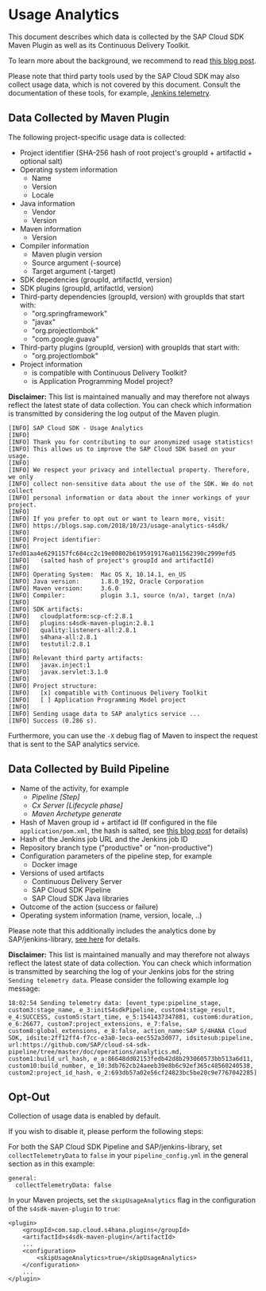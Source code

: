 # Usage Analytics

This document describes which data is collected by the SAP Cloud SDK Maven Plugin as well as its Continuous Delivery Toolkit.

To learn more about the background, we recommend to read [this blog post](https://blogs.sap.com/2018/10/23/usage-analytics-s4sdk/).

Please note that third party tools used by the SAP Cloud SDK may also collect usage data, which is not covered by this document.
Consult the documentation of these tools, for example, [Jenkins telemetry](https://jenkins.io/blog/2018/10/09/telemetry/).

## Data Collected by Maven Plugin

The following project-specific usage data is collected:
  - Project identifier (SHA-256 hash of root project's groupId + artifactId + optional salt)
  - Operating system information
    - Name
    - Version
    - Locale
  - Java information
    - Vendor
    - Version
  - Maven information
    - Version
  - Compiler information
      - Maven plugin version
      - Source argument (-source)
      - Target argument (-target)
  - SDK depedencies (groupId, artifactId, version)
  - SDK plugins (groupId, artifactId, version)
  - Third-party dependencies (groupId, version) with groupIds that start with: 
    - "org.springframework"
    - "javax"
    - "org.projectlombok"
    - "com.google.guava"
  - Third-party plugins (groupId, version) with groupIds that start with:
    - "org.projectlombok"
  - Project information
    - is compatible with Continuous Delivery Toolkit?
    - is Application Programming Model project?

**Disclaimer:** This list is maintained manually and may therefore not always reflect the latest state of data collection.
You can check which information is transmitted by considering the log output of the Maven plugin.
```
[INFO] SAP Cloud SDK - Usage Analytics
[INFO] 
[INFO] Thank you for contributing to our anonymized usage statistics!
[INFO] This allows us to improve the SAP Cloud SDK based on your usage.
[INFO] 
[INFO] We respect your privacy and intellectual property. Therefore, we only
[INFO] collect non-sensitive data about the use of the SDK. We do not collect
[INFO] personal information or data about the inner workings of your project.
[INFO] 
[INFO] If you prefer to opt out or want to learn more, visit:
[INFO] https://blogs.sap.com/2018/10/23/usage-analytics-s4sdk/
[INFO] 
[INFO] Project identifier:
[INFO]   17ed01aa4e6291157fc684cc2c19e00802b6195919176a011562390c2999efd5
[INFO]   (salted hash of project's groupId and artifactId)
[INFO] 
[INFO] Operating System:  Mac OS X, 10.14.1, en_US
[INFO] Java version:      1.8.0_192, Oracle Corporation
[INFO] Maven version:     3.6.0
[INFO] Compiler:          plugin 3.1, source (n/a), target (n/a)
[INFO] 
[INFO] SDK artifacts:
[INFO]   cloudplatform:scp-cf:2.8.1
[INFO]   plugins:s4sdk-maven-plugin:2.8.1
[INFO]   quality:listeners-all:2.8.1
[INFO]   s4hana-all:2.8.1
[INFO]   testutil:2.8.1
[INFO] 
[INFO] Relevant third party artifacts:
[INFO]   javax.inject:1
[INFO]   javax.servlet:3.1.0
[INFO] 
[INFO] Project structure:
[INFO]   [x] compatible with Continuous Delivery Toolkit
[INFO]   [ ] Application Programming Model project
[INFO] 
[INFO] Sending usage data to SAP analytics service ...
[INFO] Success (0.286 s).
```
Furthermore, you can use the `-X` debug flag of Maven to inspect the request that is sent to the SAP analytics service.

## Data Collected by Build Pipeline

* Name of the activity, for example
    * _Pipeline [Step]_
    * _Cx Server [Lifecycle phase]_
    * _Maven Archetype generate_
* Hash of Maven group id + artifact id (If configured in the file `application/pom.xml`, the hash is salted, see [this blog post](https://blogs.sap.com/2018/10/23/usage-analytics-s4sdk/) for details)
* Hash of the Jenkins job URL and the Jenkins job ID
* Repository branch type ("productive" or "non-productive")
* Configuration parameters of the pipeline step, for example
    * Docker image
* Versions of used artifacts
    * Continuous Delivery Server
    * SAP Cloud SDK Pipeline
    * SAP Cloud SDK Java libraries
* Outcome of the action (success or failure)
* Operating system information (name, version, locale, ..)

Please note that this additionally includes the analytics done by SAP/jenkins-library, [see here](https://sap.github.io/jenkins-library/configuration/#collecting-telemetry-data) for details.

**Disclaimer:** This list is maintained manually and may therefore not always reflect the latest state of data collection.
You can check which information is transmitted by searching the log of your Jenkins jobs for the string `Sending telemetry data`.
Please consider the following example log message:
```
18:02:54 Sending telemetry data: [event_type:pipeline_stage, custom3:stage_name, e_3:initS4sdkPipeline, custom4:stage_result, e_4:SUCCESS, custom5:start_time, e_5:1541437347881, custom6:duration, e_6:26677, custom7:project_extensions, e_7:false, custom8:global_extensions, e_8:false, action_name:SAP S/4HANA Cloud SDK, idsite:2ff12ff4-f7cc-e3a0-1eca-eec552a3d077, idsitesub:pipeline, url:https://github.com/SAP/cloud-s4-sdk-pipeline/tree/master/doc/operations/analytics.md, custom1:build_url_hash, e_a:86648dd02153fedb42d8b293060573bb513a6d11, custom10:build_number, e_10:3db762cb24aeeb39e8b6c92ef365c48560240538, custom2:project_id_hash, e_2:693db57a02e56cf24823bc5be20c9e7767042285]
```

## Opt-Out

Collection of usage data is enabled by default.

If you wish to disable it, please perform the following steps:

For both the SAP Cloud SDK Pipeline and SAP/jenkins-library, set `collectTelemetryData` to `false` in your `pipeline_config.yml` in the general section as in this example:

```
general:
  collectTelemetryData: false
```

In your Maven projects, set the `skipUsageAnalytics` flag in the configuration of the `s4sdk-maven-plugin` to `true`:

```
<plugin>
    <groupId>com.sap.cloud.s4hana.plugins</groupId>
    <artifactId>s4sdk-maven-plugin</artifactId>
    ...
    <configuration>
        <skipUsageAnalytics>true</skipUsageAnalytics>
    </configuration>
    ...
</plugin>
```
